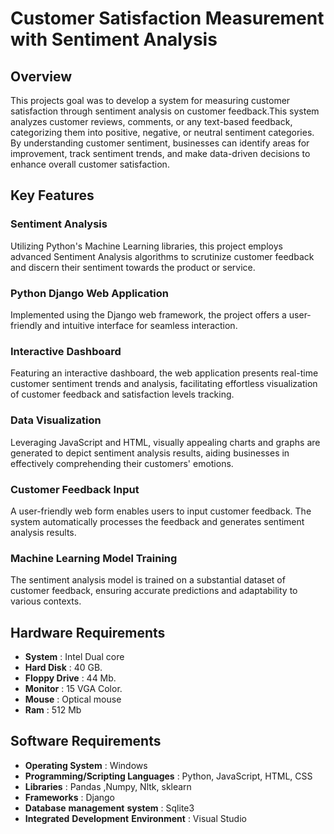 # Customer Satisfaction Measurement with Sentiment Analysis
## Overview 
This projects goal was to develop a system for measuring customer satisfaction through sentiment analysis on customer feedback.This system analyzes customer reviews, comments, or any text-based feedback, categorizing them into positive, negative, or neutral sentiment categories.  By understanding customer sentiment, businesses can identify areas for improvement, track sentiment trends, and make data-driven decisions to enhance overall customer satisfaction.

## Key Features
### Sentiment Analysis
Utilizing Python's Machine Learning libraries, this project employs advanced Sentiment Analysis algorithms to scrutinize customer feedback and discern their sentiment towards the product or service.
### Python Django Web Application
Implemented using the Django web framework, the project offers a user-friendly and intuitive interface for seamless interaction.
### Interactive Dashboard
Featuring an interactive dashboard, the web application presents real-time customer sentiment trends and analysis, facilitating effortless visualization of customer feedback and satisfaction levels tracking.
### Data Visualization
Leveraging JavaScript and HTML, visually appealing charts and graphs are generated to depict sentiment analysis results, aiding businesses in effectively comprehending their customers' emotions.
### Customer Feedback Input
A user-friendly web form enables users to input customer feedback. The system automatically processes the feedback and generates sentiment analysis results.
### Machine Learning Model Training
The sentiment analysis model is trained on a substantial dataset of customer feedback, ensuring accurate predictions and adaptability to various contexts.

## Hardware Requirements
- **System**	:	Intel Dual core
- **Hard Disk**	:	40 GB.
- **Floppy Drive**	:	44 Mb.
- **Monitor**	:	15 VGA Color.
- **Mouse**	:	Optical mouse
- **Ram**	:	512 Mb

## Software Requirements
- **Operating System**  :  Windows 
- **Programming/Scripting Languages**  :  Python, JavaScript, HTML, CSS
- **Libraries** : Pandas ,Numpy, Nltk, sklearn
- **Frameworks**  : Django
- **Database** **management** **system** :  Sqlite3
- **Integrated** **Development** **Environment** :  Visual Studio


